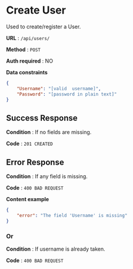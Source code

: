 # Create User

Used to create/register a User.

**URL** : `/api/users/`

**Method** : `POST`

**Auth required** : NO

**Data constraints**

```json
{
    "Username": "[valid  username]",
    "Password": "[password in plain text]"
}
```

## Success Response

**Condition** : If no fields are missing.

**Code** : `201 CREATED`

## Error Response

**Condition** : If any field is missing.

**Code** : `400 BAD REQUEST`

**Content example**

```json
{
    "error": "The field 'Username' is missing"
}
```

### Or


**Condition** : If username is already taken.

**Code** : `400 BAD REQUEST`
